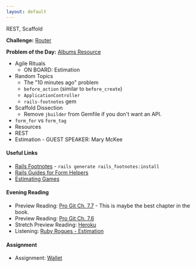 ```yaml
---
layout: default
---
```


REST, Scaffold

**Challenge:** [Router](https://github.com/rposborne/rails_assignments/blob/master/challenges/rails_router.md)

**Problem of the Day:** [Albums Resource](https://github.com/rposborne/rails_assignments/blob/master/exercises/albums_resource)

* Agile Rituals
  * ON BOARD: Estimation
* Random Topics
  * The "10 minutes ago" problem
  * `before_action` (similar to `before_create`)
  * `ApplicationController`
  * `rails-footnotes` gem
* Scaffold Dissection
  * Remove `jbuilder` from Gemfile if you don't want an API.
* `form_for` vs `form_tag`
* Resources
* REST
* Estimation - GUEST SPEAKER: Mary McKee

#### Useful Links

* [Rails Footnotes](https://github.com/josevalim/rails-footnotes) - `rails generate rails_footnotes:install`
* [Rails Guides for Form Helpers](http://guides.rubyonrails.org/form_helpers.html)
* [Estimating Games](estimating_games.pdf)

#### Evening Reading

* Preview Reading: [Pro Git Ch. 7.7](http://git-scm.com/book/en/v2/Git-Tools-Reset-Demystified) - This is maybe the best chapter in the book.
* Preview Reading: [Pro Git Ch. 7.6](http://git-scm.com/book/en/v2/Git-Tools-Rewriting-History)
* Stretch Preview Reading: [Heroku](https://devcenter.heroku.com/articles/getting-started-with-rails4)
* Listening: [Ruby Rogues - Estimation](https://devchat.tv/ruby-rogues/035-rr-estimation)

#### Assignment

* Assignment: [Wallet](https://github.com/tiyd-rails-2016-01/wallet)
<!-- * Feedback: [Wallet Feedback](feedback) -->
